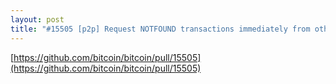 ```yaml
---
layout: post
title: "#15505 [p2p] Request NOTFOUND transactions immediately from other outbound peers, when possible (p2p)"
---
```


[https://github.com/bitcoin/bitcoin/pull/15505](https://github.com/bitcoin/bitcoin/pull/15505)
